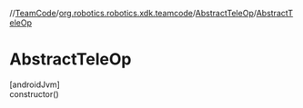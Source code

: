 //[TeamCode](../../../index.md)/[org.robotics.robotics.xdk.teamcode](../index.md)/[AbstractTeleOp](index.md)/[AbstractTeleOp](-abstract-tele-op.md)

# AbstractTeleOp

[androidJvm]\
constructor()
